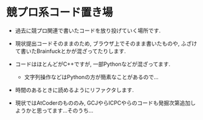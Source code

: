 # 競プロ系コード置き場
- 過去に競プロ関連で書いたコードを放り投げていく場所です.
- 現状提出コードそのままのため, ブラウザ上でそのまま書いたものや, ふざけて書いたBrainfuckとかが混ざってたりします.
- コードはほとんどがC++ですが, 一部Pythonなどが混ざってます.
  - 文字列操作などはPythonの方が簡素なことがあるので...
- 時間のあるときに読めるようにリファクタします.

- 現状ではAtCoderのもののみ, GCJやらICPCやらのコードも発掘次第追加しようかと思ってます...そのうち...
